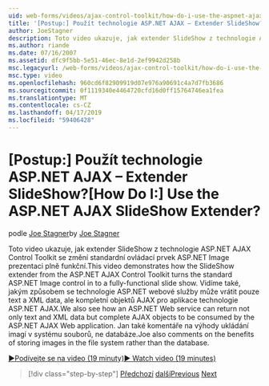```yaml
---
uid: web-forms/videos/ajax-control-toolkit/how-do-i-use-the-aspnet-ajax-slideshow-extender
title: '[Postup:] Použít technologie ASP.NET AJAX – Extender SlideShow? | Dokumenty Microsoft'
author: JoeStagner
description: Toto video ukazuje, jak extender SlideShow z technologie ASP.NET AJAX Control Toolkit se změní standardní ovládací prvek ASP.NET Image plně funkční sl...
ms.author: riande
ms.date: 07/16/2007
ms.assetid: dfc9f5bb-5e51-46ec-8e1d-2ef9942d258b
msc.legacyurl: /web-forms/videos/ajax-control-toolkit/how-do-i-use-the-aspnet-ajax-slideshow-extender
msc.type: video
ms.openlocfilehash: 960cd6f82909919d07e976a90691c4a7d7fb3686
ms.sourcegitcommit: 0f1119340e4464720cfd16d0ff15764746ea1fea
ms.translationtype: MT
ms.contentlocale: cs-CZ
ms.lasthandoff: 04/17/2019
ms.locfileid: "59406428"
---
```

# <a name="how-do-i-use-the-aspnet-ajax-slideshow-extender"></a><span data-ttu-id="84364-104">[Postup:] Použít technologie ASP.NET AJAX – Extender SlideShow?</span><span class="sxs-lookup"><span data-stu-id="84364-104">[How Do I:] Use the ASP.NET AJAX SlideShow Extender?</span></span>

<span data-ttu-id="84364-105">podle [Joe Stagner](https://github.com/JoeStagner)</span><span class="sxs-lookup"><span data-stu-id="84364-105">by [Joe Stagner](https://github.com/JoeStagner)</span></span>

<span data-ttu-id="84364-106">Toto video ukazuje, jak extender SlideShow z technologie ASP.NET AJAX Control Toolkit se změní standardní ovládací prvek ASP.NET Image prezentaci plně funkční.</span><span class="sxs-lookup"><span data-stu-id="84364-106">This video demonstrates how the SlideShow extender from the ASP.NET AJAX Control Toolkit turns the standard ASP.NET Image control in to a fully-functional slide show.</span></span> <span data-ttu-id="84364-107">Vidíme také, jakým způsobem se technologie ASP.NET webové služby může vrátit pouze text a XML data, ale kompletní objektů AJAX pro aplikace technologie ASP.NET AJAX.</span><span class="sxs-lookup"><span data-stu-id="84364-107">We also see how an ASP.NET Web service can return not only text and XML data but complete AJAX objects to be consumed by the ASP.NET AJAX Web application.</span></span> <span data-ttu-id="84364-108">Jan také komentáře na výhody ukládání imagí v systému souborů, ne databáze.</span><span class="sxs-lookup"><span data-stu-id="84364-108">Joe also comments on the benefits of storing images in the file system rather than the database.</span></span>

[<span data-ttu-id="84364-109">&#9654;Podívejte se na video (19 minuty)</span><span class="sxs-lookup"><span data-stu-id="84364-109">&#9654; Watch video (19 minutes)</span></span>](https://channel9.msdn.com/Blogs/ASP-NET-Site-Videos/how-do-i-use-the-aspnet-ajax-slideshow-extender)

> [!div class="step-by-step"]
> <span data-ttu-id="84364-110">[Předchozí](how-do-i-use-the-aspnet-ajax-tabs-control.md)
> [další](how-do-i-use-the-aspnet-ajax-updatepanelanimation-extender.md)</span><span class="sxs-lookup"><span data-stu-id="84364-110">[Previous](how-do-i-use-the-aspnet-ajax-tabs-control.md)
[Next](how-do-i-use-the-aspnet-ajax-updatepanelanimation-extender.md)</span></span>
